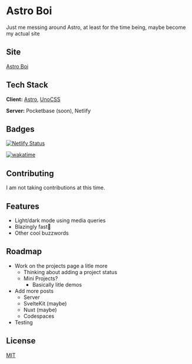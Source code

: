 
# Astro Boi

Just me messing around Astro, at least for the time being, maybe become my actual site


## Site

[Astro Boi](https://astro-boi.dragonlord1005.com/)
## Tech Stack

**Client:** [Astro](https://astro.build/), [UnoCSS](https://uno.antfu.me/)

**Server:** Pocketbase (soon), Netlify


## Badges

[![Netlify Status](https://api.netlify.com/api/v1/badges/a1dd89b6-be13-4ba8-9c76-23d876faa028/deploy-status)](https://app.netlify.com/sites/astroi-boi/deploys)

[![wakatime](https://wakatime.com/badge/user/e09e9a99-154c-47b7-a2dc-9b4355be87a4/project/0449f3e1-e800-40a6-9f87-ca9a62d65349.svg)](https://wakatime.com/badge/user/e09e9a99-154c-47b7-a2dc-9b4355be87a4/project/0449f3e1-e800-40a6-9f87-ca9a62d65349)

## Contributing

I am not taking contributions at this time.


## Features

- Light/dark mode using media queries
- Blazingly fast🚀
- Other cool buzzwords

## Roadmap

- Work on the projects page a litle more
    - Thinking about adding a project status
    - Mini Projects?
        - Basically litle demos
- Add more posts
    - Server
    - SvelteKit (maybe)
    - Nuxt (maybe)
    - Codespaces
- Testing

## License

[MIT](https://choosealicense.com/licenses/mit/)

